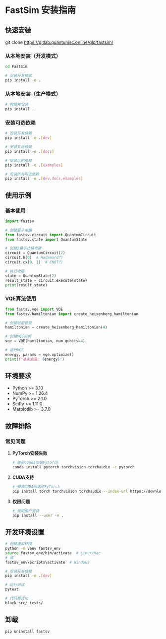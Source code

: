 # FastSim 安装指南

## 快速安装

git clone https://gitlab.quantumsc.online/qlc/fastsim/

### 从本地安装（开发模式）

```bash
cd FastSim

# 安装开发模式
pip install -e .
```

### 从本地安装（生产模式）

```bash
# 构建并安装
pip install .
```

### 安装可选依赖

```bash
# 安装开发依赖
pip install -e .[dev]

# 安装文档依赖
pip install -e .[docs]

# 安装示例依赖
pip install -e .[examples]

# 安装所有可选依赖
pip install -e .[dev,docs,examples]
```

## 使用示例

### 基本使用

```python
import fastsv

# 创建量子电路
from fastsv.circuit import QuantumCircuit
from fastsv.state import QuantumState

# 创建2量子比特电路
circuit = QuantumCircuit(2)
circuit.h(0)  # Hadamard门
circuit.cx(0, 1)  # CNOT门

# 执行电路
state = QuantumState(2)
result_state = circuit.execute(state)
print(result_state)
```

### VQE算法使用

```python
from fastsv.vqe import VQE
from fastsv.hamiltonian import create_heisenberg_hamiltonian

# 创建哈密顿量
hamiltonian = create_heisenberg_hamiltonian(4)

# 创建VQE实例
vqe = VQE(hamiltonian, num_qubits=4)

# 运行VQE
energy, params = vqe.optimize()
print(f"基态能量: {energy}")
```

## 环境要求

- Python >= 3.10
- NumPy >= 1.26.4
- PyTorch >= 2.1.0
- SciPy >= 1.11.0
- Matplotlib >= 3.7.0

## 故障排除

### 常见问题

1. **PyTorch安装失败**
   ```bash
   # 使用conda安装PyTorch
   conda install pytorch torchvision torchaudio -c pytorch
   ```

2. **CUDA支持**
   ```bash
   # 安装CUDA版本的PyTorch
   pip install torch torchvision torchaudio --index-url https://download.pytorch.org/whl/cu118
   ```

3. **权限问题**
   ```bash
   # 使用用户安装
   pip install --user -e .
   ```

## 开发环境设置

```bash
# 创建虚拟环境
python -m venv fastsv_env
source fastsv_env/bin/activate  # Linux/Mac
# 或
fastsv_env\Scripts\activate  # Windows

# 安装开发依赖
pip install -e .[dev]

# 运行测试
pytest

# 代码格式化
black src/ tests/
```

## 卸载

```bash
pip uninstall fastsv
``` 